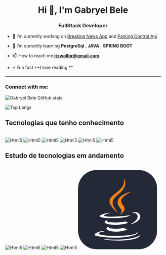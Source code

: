 <h1 align="center">Hi 👋, I'm Gabryel Bele</h1>
<h3 align="center">FullStack Developer</h3>

- 🔭 I’m currently working on [Breaking News App](https://github.com/codethi/breaking-news) and [Parking Control Api](https://github.com/MichelliBrito/parking-control-api)

- 🌱 I’m currently learning **PostgreSql** , **JAVA** , **SPRING BOOT**

- 📫 How to reach me **itzwollbr@gmail.com**

- ⚡ Fun fact **I love reading **
<hr/>
<h3 align="left">Connect with me:</h3>

![Gabryel Bele GitHub stats](https://github-readme-stats.vercel.app/api?username=GabryelBele&show_icons=true&theme=dracula)

![Top Langs](https://github-readme-stats.vercel.app/api/top-langs/?username=GabryelBele&size_weight=0.5&count_weight=0.5)

## Tecnologias que tenho conhecimento 

<div style="display: inline-block"></br>
    <img alt="Html5" src="https://img.shields.io/badge/HTML5-E34F26?style=for-the-badge&logo=html5&logoColor=white">
    <img alt="Html5" src="https://img.shields.io/badge/CSS3-1572B6?style=for-the-badge&logo=css3&logoColor=white">
    <img alt="Html5" src="https://img.shields.io/badge/JavaScript-F7DF1E?style=for-the-badge&logo=JavaScript&logoColor=white">
    <img alt="Html5" src="https://img.shields.io/badge/Node.js-43853D?style=for-the-badge&logo=node.js&logoColor=white">
    <img alt="Html5" src="https://img.shields.io/badge/MongoDB-4EA94B?style=for-the-badge&logo=mongodb&logoColor=white">
    <img alt="Html5" src="https://img.shields.io/badge/Express.js-404D59?style=for-the-badge">
</div>

##  Estudo de tecnologias em andamento
<div style="display: inline-block"></br>
    <img alt="Html5" src="https://img.shields.io/badge/React-20232A?style=for-the-badge&logo=react&logoColor=61DAFB">
    <img alt="Html5" src="https://img.shields.io/badge/styled--components-DB7093?style=for-the-badge&logo=styled-components&logoColor=white">
    <img alt="Html5" src="https://img.shields.io/badge/TypeScript-007ACC?style=for-the-badge&logo=typescript&logoColor=white">
    <img alt="Html5" src="https://img.shields.io/badge/C-00599C?style=for-the-badge&logo=c&logoColor=white">
    <svg xmlns="http://www.w3.org/2000/svg" width="256" height="256" fill="none" viewBox="0 0 256 256"><rect width="256" height="256" fill="#242938" rx="60"/><path fill="#fff" d="M101.634 182.619C101.634 182.619 93.9548 187.293 106.979 188.63C122.707 190.634 131.023 190.299 148.386 186.962C148.386 186.962 153.06 189.971 159.406 192.306C120.331 209.002 70.9089 191.304 101.634 182.619ZM96.6252 160.914C96.6252 160.914 88.2753 167.26 101.299 168.593C118.327 170.262 131.69 170.597 154.732 165.926C154.732 165.926 157.741 169.267 162.747 170.936C115.664 184.961 62.8975 172.269 96.6252 160.917V160.914ZM188.795 198.984C188.795 198.984 194.471 203.658 182.449 207.334C160.073 214.012 88.6104 216.019 68.5735 207.334C61.564 204.325 74.9197 199.982 79.2587 199.319C83.6012 198.317 85.9366 198.317 85.9366 198.317C78.2569 192.973 34.8424 209.337 63.8959 214.046C143.709 227.073 209.499 208.37 188.792 199.018L188.795 198.984ZM105.307 138.203C105.307 138.203 68.9052 146.888 92.2793 149.89C102.298 151.223 122 150.892 140.368 149.555C155.396 148.221 170.458 145.548 170.458 145.548C170.458 145.548 165.113 147.886 161.441 150.222C124.342 159.915 53.2107 155.573 73.5827 145.554C90.9526 137.204 105.307 138.203 105.307 138.203V138.203ZM170.423 174.604C207.83 155.234 190.46 136.534 178.438 138.873C175.429 139.54 174.096 140.207 174.096 140.207C174.096 140.207 175.097 138.203 177.436 137.54C201.145 129.19 219.849 162.586 169.757 175.61C169.757 175.61 170.092 175.275 170.423 174.608V174.604ZM108.979 227.364C145.046 229.703 200.147 226.03 201.484 208.995C201.484 208.995 198.817 215.673 171.764 220.683C141.042 226.359 102.968 225.692 80.5957 222.016C80.5957 222.016 85.2698 226.023 108.982 227.36L108.979 227.364Z"/><path fill="#F58219" d="M147.685 28C147.685 28 168.389 49.0388 127.983 80.7594C95.5891 106.472 120.632 121.168 127.983 137.861C108.948 120.833 95.2609 105.802 104.606 91.7762C118.331 71.0828 156.062 61.0644 147.685 28ZM137 123.842C146.683 134.862 134.333 144.881 134.333 144.881C134.333 144.881 159.044 132.195 147.692 116.494C137.338 101.466 129.324 94.1184 172.738 69.0689C172.738 69.0689 104.278 86.0968 137.007 123.835L137 123.842Z"/></svg>
</div>
   
    
    
